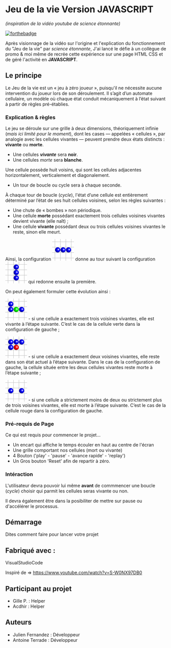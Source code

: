 # Jeu de la vie Version JAVASCRIPT
_(inspiration de la vidéo youtube de science étonnante)_

[![forthebadge](http://forthebadge.com/images/badges/built-with-love.svg)](https://www.linkedin.com/in/julien-fernandez-20b5b027/)

Après visionnage de la vidéo sur l'origine et l'explication du fonctionnement du "Jeu de la vie" par *science étonnante*,
J'ai lancé le défie à un collègue de promo & moi même de recrée cette expérience sur une page HTML CSS et de géré l'activité en **JAVASCRIPT**.

## Le principe

Le Jeu de la vie est un « jeu à zéro joueur », puisqu'il ne nécessite aucune intervention du joueur lors de son déroulement. 
Il s’agit d’un automate cellulaire, un modèle où chaque état conduit mécaniquement à l’état suivant à partir de règles pré-établies.

### Explication & règles

Le jeu se déroule sur une grille à deux dimensions, théoriquement infinie (*mais ici limité pour le moment*), dont les cases — appelées « cellules »,
 par analogie avec les cellules vivantes — peuvent prendre deux états distincts : **vivante** ou  **morte**.

 - Une cellules ***vivante*** sera **noir**.
 - Une cellules *morte* sera **blanche**.

Une cellule possède huit voisins, qui sont les cellules adjacentes horizontalement, verticalement et diagonalement.

- Un tour de boucle ou cycle sera à chaque seconde.

À chaque tour de boucle (*cycle*), l'état d’une cellule est entièrement déterminé par l’état de ses huit cellules voisines, selon les règles suivantes :

- Une chute de « bombes » non périodique.
- Une cellule **morte** possédant exactement trois cellules voisines vivantes devient vivante (elle naît) ;
- Une cellule **vivante** possédant deux ou trois cellules voisines vivantes le reste, sinon elle meurt.

Ainsi, la configuration ![image](Gol-blinker1.png) donne au tour suivant la configuration ![image](Gol-blinker2.png) qui redonne ensuite la première.

On peut également formuler cette évolution ainsi :

![image](Gol-born.png) - si une cellule a exactement trois voisines vivantes, elle est vivante à l’étape suivante.
C’est le cas de la cellule verte dans la configuration de gauche ;

![image](Gol-dead.png) - si une cellule a exactement deux voisines vivantes, elle reste dans son état actuel à l’étape suivante.
Dans le cas de la configuration de gauche, la cellule située entre les deux cellules vivantes reste morte à l’étape suivante ;

![image](Gol-nochange.png) - si une cellule a strictement moins de deux ou strictement plus de trois voisines vivantes, elle est morte à l’étape suivante.
C’est le cas de la cellule rouge dans la configuration de gauche.

### Pré-requis de Page

Ce qui est requis pour commencer le projet...

- Un encart qui affiche le temps écouler en haut au centre de l'écran 
- Une grille comportant nos cellules (mort ou vivante)
- 4 Bouton ('play' - 'pause' - 'avance rapide' - 'replay')
- Un Gros bouton 'Reset' afin de repartir à zéro.

### Intéraction

L'utilisateur devra pouvoir lui même **avant** de commmencer une boucle (*cycle*) choisir qui parmit les cellules seras vivante ou non. 

Il devra également être dans la posibiliter de mettre sur pause ou d'accélérer le processus.

## Démarrage

Dites comment faire pour lancer votre projet

## Fabriqué avec :

VisualStudioCode

Inspiré de => https://www.youtube.com/watch?v=S-W0NX97DB0

## Participant au projet 

- Gille P. : Helper
- Acdhir : Helper

## Auteurs

- Julien Fernandez : Développeur
- Antoine Terrade : Développeur